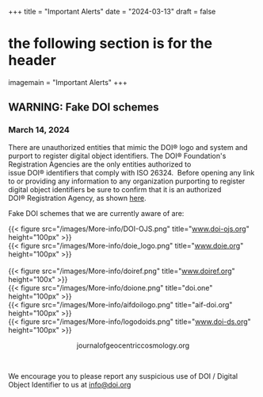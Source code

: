 +++
title = "Important Alerts"
date = "2024-03-13"
draft = false
# the following section is for the header
imagemain = "Important Alerts"
+++

## WARNING: Fake DOI schemes

### March 14, 2024

There are unauthorized entities that mimic the DOI® logo and system and purport to register digital object identifiers. The DOI® Foundation's Registration Agencies are the only entities authorized to issue DOI® identifiers that comply with ISO 26324.  Before opening any link to or providing any information to any organization purporting to register digital object identifiers be sure to confirm that it is an authorized DOI® Registration Agency, as shown [here](/the-community/existing-registration-agencies/).

Fake DOI schemes that we are currently aware of are:

{{< figure src="/images/More-info/DOI-OJS.png" title="www.doi-ojs.org" height="100px" >}} <br>
{{< figure src="/images/More-info/doie_logo.png" title="www.doie.org" height="100px" >}} <br>    
{{< figure src="/images/More-info/doiref.png" title="www.doiref.org" height="100x" >}} <br>
{{< figure src="/images/More-info/doione.png" title="doi.one" height="100px" >}} <br>
{{< figure src="/images/More-info/aifdoilogo.png" title="aif-doi.org" height="100px" >}} <br>
{{< figure src="/images/More-info/logodoids.png" title="www.doi-ds.org" height="100px" >}} <br>
<p style="text-align:center;">journalofgeocentriccosmology.org</p> <br>


We encourage you to please report any suspicious use of DOI / Digital Object Identifier to us at [info@doi.org](mailto:info@doi.org)